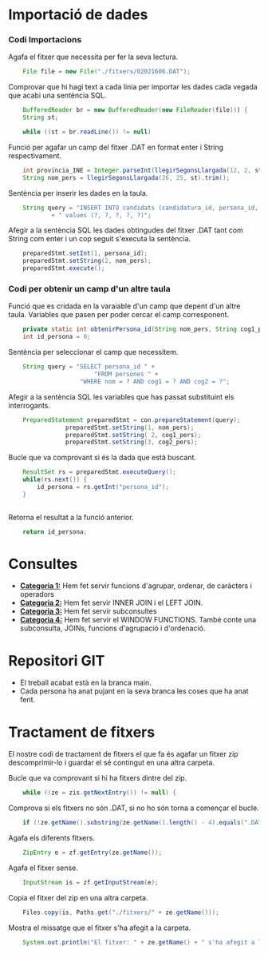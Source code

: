 # Importació de dades
### Codi Importacions
Agafa el fitxer que necessita per fer la seva lectura.
```java
    File file = new File("./fitxers/02021606.DAT");
 ```
Comprovar que hi hagi text a cada linia per importar les dades cada vegada que acabi una sentència SQL.
```java
    BufferedReader br = new BufferedReader(new FileReader(file))) {
    String st;

    while ((st = br.readLine()) != null)
```
Funció per agafar un camp del fitxer .DAT en format enter i String respectivament.
```java
    int provincia_INE = Integer.parseInt(llegirSegonsLlargada(12, 2, st));
    String nom_pers = llegirSegonsLlargada(26, 25, st).trim();
```
Sentència per inserir les dades en la taula.
```java
    String query = "INSERT INTO candidats (candidatura_id, persona_id, provincia_id, num_ordre, tipus)"
            + " values (?, ?, ?, ?, ?)";
```
Afegir a la sentència SQL les dades obtingudes del fitxer .DAT tant com String com enter i un cop seguit s'executa la sentència.
```java
    preparedStmt.setInt(1, persona_id);  
    preparedStmt.setString(2, nom_pers);
    preparedStmt.execute();
```
### Codi per obtenir un camp d'un altre taula

Funció que es cridada en la varaiable d'un camp que depent d'un altre taula. Variables que pasen per poder cercar el camp corresponent.
```java
    private static int obtenirPersona_id(String nom_pers, String cog1_pers, String cog2_pers) {
    int id_persona = 0;
```
Sentència per seleccionar el camp que necessitem.
```java
    String query = "SELECT persona_id " +
                        "FROM persones " +
                    "WHERE nom = ? AND cog1 = ? AND cog2 = ?";
```            
Afegir a la sentència SQL les variables que has passat substituint els interrogants.
```java
    PreparedStatement preparedStmt = con.prepareStatement(query);
                preparedStmt.setString(1, nom_pers);
                preparedStmt.setString( 2, cog1_pers);
                preparedStmt.setString(3, cog2_pers);
``` 
Bucle que va comprovant si és la dada que està buscant. 
```java
    ResultSet rs = preparedStmt.executeQuery();
    while(rs.next()) {
        id_persona = rs.getInt("persona_id");
    }
        
```
Retorna el resultat a la funció anterior.
```java
    return id_persona;
```
   
# Consultes
- **[Categoria 1:](https://github.com/EliasEJ/EleccionsGenerals/blob/main/Consultes/Consultes_Categoria_1.md)** Hem fet servir funcions d'agrupar, ordenar, de caràcters i operadors 
- **[Categoria 2:](https://github.com/EliasEJ/EleccionsGenerals/blob/main/Consultes/Consultes_Categoria_2.md)** Hem fet servir INNER JOIN i el LEFT JOIN.
- **[Categoria 3:](https://github.com/EliasEJ/EleccionsGenerals/blob/main/Consultes/Consultes_Categoria_3.md)** Hem fet servir subconsultes 
- **[Categoria 4:](https://github.com/EliasEJ/EleccionsGenerals/blob/main/Consultes/Consultes_Categoria_4.md)** Hem fet servir el WINDOW FUNCTIONS. També conte una subconsulta, JOINs, funcions d'agrupació i d'ordenació.  

# Repositori GIT

  - El treball acabat està en la branca main.
  - Cada persona ha anat pujant en la seva branca les coses que ha anat fent.

# Tractament de fitxers
El nostre codi de tractament de fitxers el que fa és agafar un fitxer zip descomprimir-lo i guardar el sé contingut en una altra carpeta.

Bucle que va comprovant si hi ha fitxers dintre del zip.
```java
    while ((ze = zis.getNextEntry()) != null) {
```
Comprova si els fitxers no són .DAT, si no ho són torna a començar el bucle. 
```java
    if (!ze.getName().substring(ze.getName().length() - 4).equals(".DAT")) continue;
``` 
Agafa els diferents fitxers.
```java
    ZipEntry e = zf.getEntry(ze.getName());
```
 Agafa el fitxer sense.
```java
    InputStream is = zf.getInputStream(e);
```
Copia el fitxer del zip en una altra carpeta.
```java
    Files.copy(is, Paths.get("./fitxers/" + ze.getName()));
```
Mostra el missatge que el fitxer s'ha afegit a la carpeta.
```java
    System.out.println("El fitxer: " + ze.getName() + " s'ha afegit a la carpeta \"./fitxers/\"");
```
